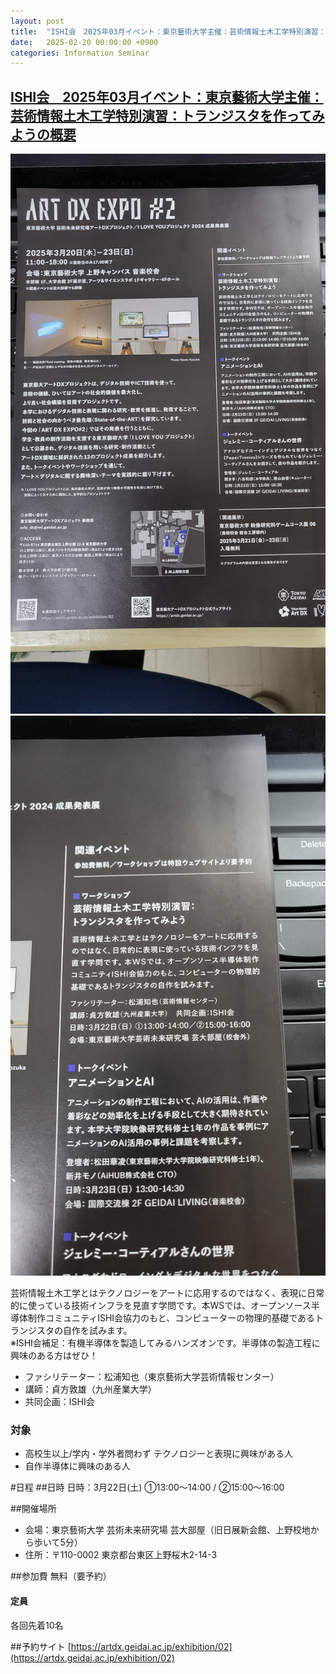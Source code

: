 ```yaml
---
layout: post
title:  "ISHI会　2025年03月イベント：東京藝術大学主催：芸術情報土木工学特別演習：トランジスタを作ってみようの参加者募集"
date:   2025-02-20 00:00:00 +0900
categories: Information Seminar
---
```


## [ISHI会　2025年03月イベント：東京藝術大学主催：芸術情報土木工学特別演習：トランジスタを作ってみようの概要](https://connpass.com/event/346355/)

![パンフレット1](assets/images/handson/art_dx_expo/osemi_handson_202503_01.jpg)
![パンフレット2](assets/images/handson/art_dx_expo/osemi_handson_202503_02.jpg)

芸術情報土木工学とはテクノロジーをアートに応用するのではなく、表現に日常的に使っている技術インフラを見直す学問です。本WSでは、オープンソース半導体制作コミュニティISHI会協力のもと、コンピューターの物理的基礎であるトランジスタの自作を試みます。  
※ISHI会補足：有機半導体を製造してみるハンズオンです。半導体の製造工程に興味のある方はぜひ！  

- ファシリテーター：松浦知也（東京藝術大学芸術情報センター）
- 講師：貞方敦雄（九州産業大学）
- 共同企画：ISHI会

### 対象
- 高校生以上/学内・学外者問わず テクノロジーと表現に興味がある人
- 自作半導体に興味のある人


#日程
##日時
日時：3月22日(土) ①13:00〜14:00 / ②15:00〜16:00

##開催場所
- 会場：東京藝術大学 芸術未来研究場 芸大部屋（旧日展新会館、上野校地から歩いて5分）
- 住所：〒110-0002 東京都台東区上野桜木2-14-3

##参加費
無料（要予約）
#### 定員
各回先着10名

##予約サイト
[https://artdx.geidai.ac.jp/exhibition/02](https://artdx.geidai.ac.jp/exhibition/02)
